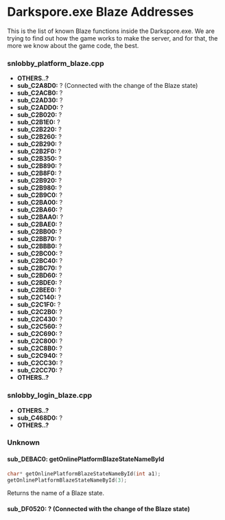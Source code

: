 # Darkspore.exe Blaze Addresses
This is the list of known Blaze functions inside the Darkspore.exe. We are trying to find out how the game works to make the server, and for that, the more we know about the game code, the best.

### snlobby_platform_blaze.cpp
- **OTHERS..?**
- **sub_C2A8D0:** ? (Connected with the change of the Blaze state)
- **sub_C2ACB0:** ?
- **sub_C2AD30:** ?
- **sub_C2ADD0:** ?
- **sub_C2B020:** ?
- **sub_C2B1E0:** ?
- **sub_C2B220:** ?
- **sub_C2B260:** ?
- **sub_C2B290:** ?
- **sub_C2B2F0:** ?
- **sub_C2B350:** ?
- **sub_C2B890:** ?
- **sub_C2B8F0:** ?
- **sub_C2B920:** ?
- **sub_C2B980:** ?
- **sub_C2B9C0:** ?
- **sub_C2BA00:** ?
- **sub_C2BA60:** ?
- **sub_C2BAA0:** ?
- **sub_C2BAE0:** ?
- **sub_C2BB00:** ?
- **sub_C2BB70:** ?
- **sub_C2BBB0:** ?
- **sub_C2BC00:** ?
- **sub_C2BC40:** ?
- **sub_C2BC70:** ?
- **sub_C2BD60:** ?
- **sub_C2BDE0:** ?
- **sub_C2BEE0:** ?
- **sub_C2C140:** ?
- **sub_C2C1F0:** ?
- **sub_C2C2B0:** ?
- **sub_C2C430:** ?
- **sub_C2C560:** ?
- **sub_C2C690:** ?
- **sub_C2C800:** ?
- **sub_C2C8B0:** ?
- **sub_C2C940:** ?
- **sub_C2CC30:** ?
- **sub_C2CC70:** ?
- **OTHERS..?**

### snlobby_login_blaze.cpp
- **OTHERS..?**
- **sub_C468D0:** ?
- **OTHERS..?**

### Unknown

#### sub_DEBAC0: getOnlinePlatformBlazeStateNameById
```cpp
char* getOnlinePlatformBlazeStateNameById(int a1);
getOnlinePlatformBlazeStateNameById(3);
```
Returns the name of a Blaze state.

#### sub_DF0520: ? (Connected with the change of the Blaze state)
